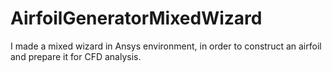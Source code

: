 # AirfoilGeneratorMixedWizard

I made a mixed wizard in Ansys environment, in order to construct an airfoil and prepare it for CFD analysis.
